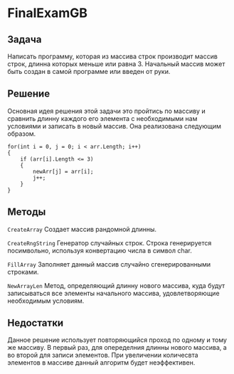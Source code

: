 # FinalExamGB

## Задача

Написать программу, которая из массива строк производит массив строк, длинна которых меньше или равна 3. Начальный массив может быть создан в самой программе или введен от руки.

## Решение

Основная идея решения этой задачи это пройтись по массиву и сравнить длинну каждого его элемента с необходимыми нам условиями и записать в новый массив. Она реализована следующим образом.

```
for(int i = 0, j = 0; i < arr.Length; i++)
{
    if (arr[i].Length <= 3)
    {
        newArr[j] = arr[i];
        j++;
    }
}
```

## Методы

`CreateArray` Создает массив рандомной длинны.

`CreateRngString` Генератор случайных строк. Строка генерируется посимвольно, используя конвертацию числа в символ char.

`FillArray` Заполняет данный массив случайно сгенерированными строками.

`NewArrayLen` Метод, определяющий длинну нового массива, куда будут записываться все элементы начального массива, удовлетворяющие необходимым условиям.

## Недостатки

Данное решение использует повторяющийся проход по одному и тому же массиву. В первый раз, для опеределния длинны нового массива, а во второй для записи элементов. При увеличении количесвта элементов в массиве данный алгоритм будет неэффективен.